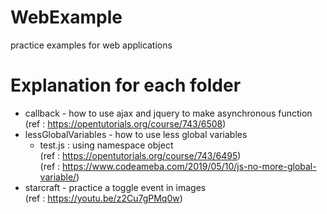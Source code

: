 # WebExample
practice examples for web applications

# Explanation for each folder
* callback - how to use ajax and jquery to make asynchronous function 
(ref : https://opentutorials.org/course/743/6508)
* lessGlobalVariables - how to use less global variables <br>
  - test.js : using namespace object <br>
(ref : https://opentutorials.org/course/743/6495) <br>
(ref : https://www.codeameba.com/2019/05/10/js-no-more-global-variable/) <br>
* starcraft - practice a toggle event in images <br>
(ref : https://youtu.be/z2Cu7gPMq0w)
